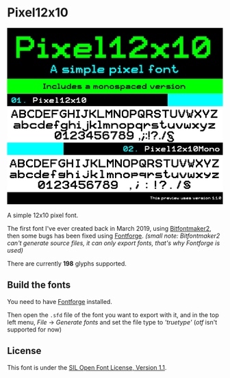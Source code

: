 # Pixel12x10

![(this is supposed to be an image here...)](doc/preview.png)

A simple 12x10 pixel font.

The first font I've ever created back in March 2019, using [Bitfontmaker2](https://www.pentacom.jp/pentacom/bitfontmaker2/), then some bugs has been fixed using [Fontforge](https://fontforge.org/en-US/). *(small note: Bitfontmaker2 can't generate source files, it can only export fonts, that's why Fontforge is used)*

There are currently **198** glyphs supported.

## Build the fonts

You need to have [Fontforge](https://fontforge.org/en-US/) installed.

Then open the `.sfd` file of the font you want to export with it, and in the top left menu, *File* -> *Generate fonts* and set the file type to *'truetype'* (*otf* isn't supported for now)

## License
This font is under the [SIL Open Font License, Version 1.1](https://scripts.sil.org/OFL).